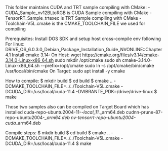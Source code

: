 This folder maintains CUDA and TRT sample compiling with CMake:
	- CUDA_Sample_nv12BLtoRGB is CUDA Sample compiling with CMake
	- TensorRT_Sample_trtexec is TRT Sample compiling with CMake
	- Toolchain-V5L.cmake is the CMAKE_TOOLCHAIN_FILE we used for compiling

Prerequisites:
Install DOS SDK and setup host cross-compile env following
        For linux: DRIVE_OS_6.0.3.0_Debian_Package_Installation_Guide_NVONLINE::Chapter 4.1
Install cmake 3.14:
    On Host:
        wget https://cmake.org/files/v3.14/cmake-3.14.0-Linux-x86_64.sh
        sudo mkdir /opt/cmake
        sudo sh cmake-3.14.0-Linux-x86_64.sh --prefix=/opt/cmake
        sudo ln -s /opt/cmake/bin/cmake /usr/local/bin/cmake
    On Target:
	sudo apt install -y cmake

How to compile:
	$ mkdir build
	$ cd build
	$ cmake .. -DCMAKE_TOOLCHAIN_FILE=../../Toolchain-V5L.cmake -DCUDA_DIR=/usr/local/cuda-11.4 -DVIBRANTE_PDK=/drive/drive-linux
	$ make

Those two samples also can be compiled on Target Board which has installed 
    	cuda-repo-ubuntu2004-11-*-local_11.*_arm64.deb
	cudnn-prune-87-repo-ubuntu2004-*_arm64.deb
	nv-tensorrt-repo-ubuntu2004-cuda*_arm64.deb

Compile steps:
        $ mkdir build
	$ cd build
	$ cmake .. -DCMAKE_TOOLCHAIN_FILE=../../Toolchain-V5L.cmake -DCUDA_DIR=/usr/local/cuda-11.4
        $ make
